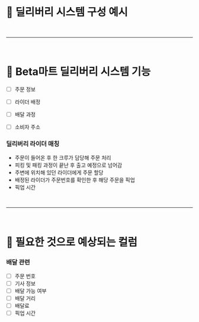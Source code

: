 # 🔰 딜리버리 시스템 구성 예시

<br />

---

<br />

# 🔰 Beta마트 딜리버리 시스템 기능

- [ ] 주문 정보
- [ ] 라이더 배정
- [ ] 배달 과정
- [ ] 소비자 주소


### 딜리버리 라이더 매칭

- 주문이 들어온 후 한 크루가 담당해 주문 처리
- 피킹 및 패킹 과정이 끝난 후 출고 예정으로 넘어감
- 주변에 위치해 있던 라이더에게 주문 할당
- 배정된 라이더가 주문번호를 확인한 후 해당 주문을 픽업
- 픽업 시간

<br />

---

<br />

# 🔰 필요한 것으로 예상되는 컬럼

### 배달 관련

- [ ] 주문 번호
- [ ] 기사 정보
- [ ] 배달 가능 여부
- [ ] 배달 거리
- [ ] 배달료
- [ ] 픽업 시간